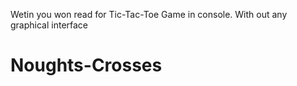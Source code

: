 Wetin you won read for Tic-Tac-Toe Game in console. With out any graphical interface 
# Noughts-Crosses
